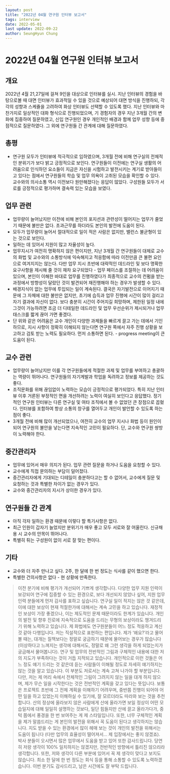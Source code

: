 ```yaml
---
layout: post
title: "2022년 04월 연구원 인터뷰 보고서"
tags: interview
date: 2022-05-01
last update: 2022-09-22
author: SeungHyun Chung
---
```


# 2022년 04월 연구원 인터뷰 보고서

## 개요
2022년 4월 21,27일에 걸쳐 9인을 대상으로 인터뷰를 실시. 지난 인터뷰의 경험을 바탕으로볼 때 대면 인터뷰가 효과적일 수 있을 것으로 예상되어 대면 방식을 진행하되, 각각의 성향과 스케쥴을 고려하여 화상 인터뷰도 선택할 수 있도록 했다. 지난 인터뷰와 마찬가지로 일상적인 대화 형식으로 진행되었으며, 기 경험자의 경우 지난 3개월 간의 변화에 집중하여 질문하였고, 신입 연구원인 경우 개인적인 배경과 함께 업무 성향 등에 중점적으로 질문하였다. 그 외에 연구원들 간 관계에 대해 질문하였다.

## 총평
- 연구원 모두가 인터뷰에 적극적으로 임하였으며, 3개월 전에 비해 연구실의 전체적인 분위기가 보다 밝고 긍정적으로 보인다. 연구원들이 이전에는 연구실 생활의 어려움으로 인식하던 요소들이 지금은 자신을 시험하고 발전시키는 계기로 받아들이고 있다는 점에서 연구원들의 학습 및 업무 의욕이 고취된 모습을 확인할 수 있다. 교수와의 의사소통 역시 이전보다 원만해졌다는 응답이 많았다. 구성원들 모두가 서로를 긍정적으로 평가하며 결속력 있는 모습을 보였다.

## 업무 관련
- 업무량이 늘어났지만 이전에 비해 본인의 포지션과 관련성이 떨어지는 업무가 줄었기 때문에 불만은 없다. 초과근무를 하더라도 본인의 발전에 도움이 된다.
- 모두가 업무량이 늘어서 절대적으로 일이 적은 사람은 없지만, 밸런스 불균형이 있는 것으로 보인다.
- 일하는 데 있어서 지원이 많고 자율성이 높다.
- 업무지시가 여전히 명확하지 않은 편이지만, 지난 3개월 간 연구원들이 대체로 교수의 화법 및 교수와의 소통방식에 익숙해지고 적응함에 따라 이전만큼 큰 불편 요인으로 여겨지지는 않는다. 다만 업무 지시 초반에 대략적인 데드라인 및 보다 명확한 요구사항을 제시해 줄 것이 재차 요구되었다 - 업무 페이스를 조절하는 데 어려움이 있으며, 본인이 이해한 바대로 업무를 진행하였다가 최종적으로 교수의 컨펌을 받는 과정에서 방향성이 달랐던 것이 발견되어 재진행해야 하는 경우가 발생할 수 있다.
- 배경지식이 없는 업무에 투입되는 일이 계속된다. 결국은 자기발전으로 이어지기 때문에 그 자체에 대한 불만은 없지만, 초기에 습득과 업무 진행에 시간이 많이 걸리고 자기 결과에 자신이 없다. 보다 충분히 시간이 주어지길 희망하며, 제한된 일정 내에 그것이 가능하려면 조금 더 디테일한 데드라인 및 업무 우선순위가 제시되거나 업무 태스크를 짧게 끊어 가면 좋겠다.
- 단 위와 같은 어려움은 교수 개인이 다양한 과제들을 빠르게 끌고 가는 데에서 기인하므로, 지시 사항이 정확히 이해되지 않는다면 연구원 쪽에서 자주 진행 상황을 보고하고 검토 받는 노력도 필요하다. 먼저 소통하면 된다. - progress meeting이 큰 도움이 된다.

## 교수 관련
- 업무량이 늘어났지만 이를 각 연구원들에게 적절한 과제 및 업무를 부여하고 총괄하는 역량이 뛰어나다. 연구원들의 자기계발과 학업을 독려하고 정보를 제공하는 것도 좋다.
- 조직문화를 위해 끊임없이 노력하는 모습이 긍정적으로 평가되었다. 특히 지난 인터뷰 이후 거론된 부정적인 면을 개선하려는 노력이 여실히 보인다고 응답했다. 정기적인 연구원 인터뷰는 다른 연구실 및 여타 조직에서 볼 수 없었던 큰 장점으로 꼽혔다. 인터뷰를 포함하여 항상 소통의 창구를 열어두고 개인이 발언할 수 있도록 하는 점이 좋다.
- 3개월 전에 비해 많이 개선되었으나, 여전히 교수의 업무 지시나 화법 등이 원인이 되어 연구원의 불안을 낳는다면 지속적인 고민이 필요하다. 단, 교수와 연구원 쌍방이 노력해야 한다.

## 중간관리자
- 업무에 있어서 매우 의지가 된다. 업무 관련 질문을 하거나 도움을 요청할 수 있다.
- 교수에게 직접 문의하는 부담이 덜어졌다.
- 중간관리자에게 기대되는 디테일이 충분하다고는 할 수 없어서, 교수에게 질문 및 요청하는 것과 특별한 차이가 없는 경우가 있다.
- 교수와 중간관리자의 지시가 상이한 경우가 있다.

## 연구원들 간 관계
- 아직 각자 일하는 환경 때문에 이렇다 할 특기사항은 없다.
- 최근 인원이 갑자기 늘었지만 분위기가 매우 좋고 모두 서로와 잘 어울린다. 신규채용 시 교수의 안목이 뛰어나다.
- 특별히 튀는 구성원이 없이 서로 잘 맞는 편이다.

## 기타
- 교수와 더 자주 만나고 싶다. 2주, 한 달에 한 번 정도는 식사를 같이 했으면 한다.
- 특별한 건의사항은 없다 - 현 상황에 만족한다.

> 이전 분기에 비해 평가가 개선되어 기쁘게 생각합니다. 다양한 업무 지원 인력이 보강되어 연구에 집중할 수 있는 환경으로, 보다 개선되지 않았나 싶어, 지원 업무 인력 분들에게 먼저 감사를 표하고 싶습니다.
연구실 일이 적지는 않은 것 같은데, 이에 대한 보상이 현재 적절한가에 대해서는 계속 고민을 하고 있습니다. 재정적인 보상이 가장 좋겠으나, 이는 제도적인 문제 때문이라도 한계가 있습니다. 개인의 발전 및 향후 진로에 지속적으로 도움을 드리는 무형의 보상이라도 챙겨드리기 위해 노력하고 있습니다.
제 화법에도 연구원분들이 어느 정도 적응하고 계신 것 같아 다행입니다. 저는 직설적으로 표현하는 편입니다. 제가 ‘왜요?’라고 물어볼 때는, 대개는 질책보다는 정말로 궁금하기 때문에 물어보는 경우가 많습니다 (이상하다고 느껴지는 생각에 대해서도, 정말로 왜 그런 생각을 하게 되었는지가 궁금해서 물어봅니다).
연구 및 업무의 전반적인 그림과 구체적인 내용에 대한 저의 지도가 부족하다는 것이 거듭 지적되고 있습니다. 개인적으로 이런 것들은 어느 정도 얘기 드리는 것 같은데 듣는 사람들이 이해될 정도로 자세히 얘기하지는 않는 것을 알고 있습니다. 이 부분도 저로서는 계속 고쳐 나가야 할 부분입니다. 다만, 저는 제 머리 속에서 전체적인 그림이 그려지지 않는 일을 대개 하지 않으며, 제가 무슨 일을 시작한다는 것은 전반적인 계획을 갖고 있다는 뜻입니다. 보통은 프로젝트 초반에 그 전체 계획을 이해하기 어려우며, 중반쯤 진행이 되어야 어떤 일을 하고 있었는지 이해하실 수 있기에, 잘 모르더라도 따라와 보는 것을 추천합니다. 산의 정상에 올라보지 않은 사람에게 산에 올라가면 보일 정상이 어떤 모습일지에 대해 일일히 설명하는 것보다, 일단 힘들지만 산에 끌고 올라가다가, 중턱 쯤에서 풍경을 한 번 보여주는 게 제 스타일입니다. 또한, 너무 구체적인 계획을 제가 말씀드리는 게 본인의 발전을 위해서 꼭 도움이 된다고 생각하지는 않습니다. 지도 받을 수 있는 환경에서 많이 헤매 보는 것이 개인의 발전을 위해서는 도움이 됩니다 (다만 업무의 효율성이 떨어져서... 제 입장에서는 좋지 않겠죠).
박사 분들이 오시면서 많은 업무에서 도움을 받고 있어 또한 감사드립니다. 당연히 저랑 생각이 100% 일치하지는 않겠지만, 전반적인 방향에서 틀리진 않으리라 생각합니다. 또한, 저와 생각이 다른 부분에 있어서 꼭 제 생각이 맞다고 보지도 않습니다.
최소 한 달에 한 번 정도는 회식 등을 통해 소통할 수 있도록 노력하겠습니다.
이번 분기도 감사드리고, 남은 시간에도 잘 부탁 드립니다.
